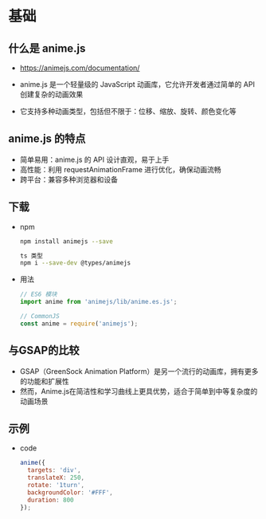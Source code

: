 # 基础

## 什么是 anime.js

+ https://animejs.com/documentation/

+ anime.js 是一个轻量级的 JavaScript 动画库，它允许开发者通过简单的 API 创建复杂的动画效果
+ 它支持多种动画类型，包括但不限于：位移、缩放、旋转、颜色变化等

## anime.js 的特点

+ 简单易用：anime.js 的 API 设计直观，易于上手
+ 高性能：利用 requestAnimationFrame 进行优化，确保动画流畅
+ 跨平台：兼容多种浏览器和设备

## 下载

+ npm

  ```bash
  npm install animejs --save

  ts 类型
  npm i --save-dev @types/animejs
  ```

+ 用法

  ```js
  // ES6 模块
  import anime from 'animejs/lib/anime.es.js';

  // CommonJS
  const anime = require('animejs');
  ```

## 与GSAP的比较

+ GSAP（GreenSock Animation Platform）是另一个流行的动画库，拥有更多的功能和扩展性
+ 然而，Anime.js在简洁性和学习曲线上更具优势，适合于简单到中等复杂度的动画场景

## 示例

+ code

  ```js
  anime({
    targets: 'div',
    translateX: 250,
    rotate: '1turn',
    backgroundColor: '#FFF',
    duration: 800
  });
  ```
